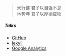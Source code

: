 > 天行健 君子以自强不息  
> 地势坤 君子以厚德载物


##### Talks

- [GitHub](https://github.com/fakeSerious)
- [jekyll](http://jekyll.com.cn/)
- [Google Analytics](https://analytics.google.com/analytics)
